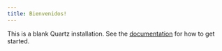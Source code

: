 ```yaml
---
title: Bienvenidos!
---
```


This is a blank Quartz installation.
See the [documentation](https://quartz.jzhao.xyz) for how to get started.
